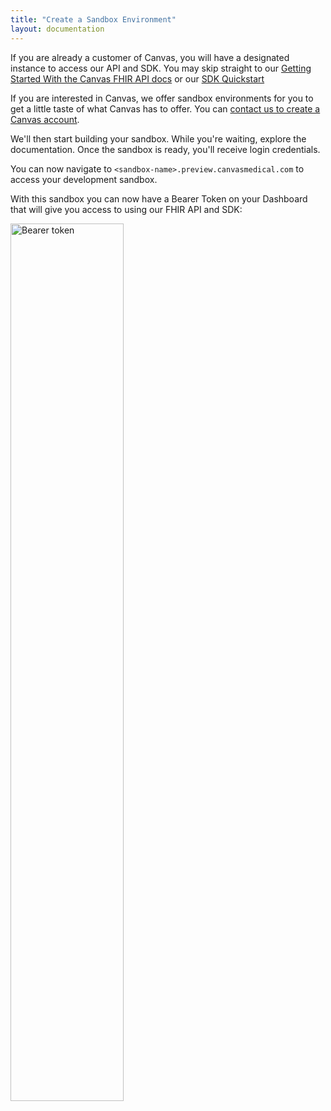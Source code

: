```yaml
---
title: "Create a Sandbox Environment"
layout: documentation
---
```

If you are already a customer of Canvas, you will have a designated instance to access our API and SDK. You may skip straight to our [Getting Started With the Canvas FHIR API docs](/api/)  or  our [SDK Quickstart](/sdk/sdk-quickstart) 

If you are interested in Canvas, we offer sandbox environments for you to get a little taste of what Canvas has to offer. You can [contact us to create a Canvas account](https://www.canvasmedical.com/contact). 

We'll then start building your sandbox. While you're waiting, explore the documentation. Once the sandbox is ready, you'll receive login credentials.

You can now navigate to `<sandbox-name>.preview.canvasmedical.com` to access your development sandbox.

With this sandbox you can now have a Bearer Token on your Dashboard that will give you access to using our FHIR API and SDK: 

<img src="https://files.readme.io/13b240d-Bearer_token.png" alt="Bearer token" width="60%" style="max-width:100%;">
